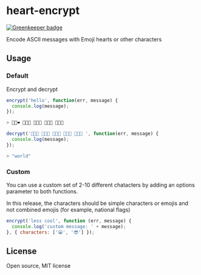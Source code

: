 # heart-encrypt

[![Greenkeeper badge](https://badges.greenkeeper.io/mapmeld/heart-encrypt.svg)](https://greenkeeper.io/)

Encode ASCII messages with Emoji hearts or other characters

## Usage

### Default

Encrypt and decrypt

```javascript
encrypt('hello', function(err, message) {
  console.log(message);
});

> 💛💘❤️ 💛💖💘 💛💘💖 💛💘💖 💛💘💟 

decrypt('💛💝💟 💛💘💟 💛💝💙 💛💘💖 💛💖💖 ', function(err, message) {
  console.log(message);
});

> "world"
```

### Custom

You can use a custom set of 2-10 different chatacters by adding an options parameter to both
functions.

In this release, the characters should be simple characters or emojis and not combined emojis (for example, national flags)

```javascript
encrypt('less cool', function (err, message) {
  console.log('custom message: ' + message);
}, { characters: ['😀', '😎'] });
```

## License

Open source, MIT license
